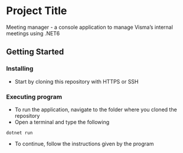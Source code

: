# Project Title

Meeting manager - a console application to manage Visma’s internal meetings using .NET6

## Getting Started

### Installing

* Start by cloning this repository with HTTPS or SSH

### Executing program

* To run the application, navigate to the folder where you cloned the repository
* Open a terminal and type the following
```
dotnet run
```
* To continue, follow the instructions given by the program
